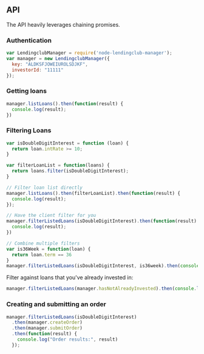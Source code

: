 ## API

The API heavily leverages chaining promises.

### Authentication

```js
var LendingclubManager = require('node-lendingclub-manager');
var manager = new LendingclubManager({
  key: "ALDKSFJOWEIUROLSDJKF",
  investorId: "11111"
});
```

### Getting loans

```js
manager.listLoans().then(function(result) {
  console.log(result);
})
```

### Filtering Loans

```js
var isDoubleDigitInterest = function (loan) {
  return loan.intRate >= 10;
}

var filterLoanList = function(loans) {
  return loans.filter(isDoubleDigitInterest);
}

// Filter loan list directly
manager.listLoans().then(filterLoanList).then(function(result) {
  console.log(result);
});

// Have the client filter for you
manager.filterListedLoans(isDoubleDigitInterest).then(function(result) {
  console.log(result);
})

// Combine multiple filters
var is36Week = function(loan) {
  return loan.term == 36
}
manager.filterListedLoans(isDoubleDigitInterest, is36week).then(console.log);
```

Filter against loans that you've already invested in:

```js
manager.filterListedLoans(manager.hasNotAlreadyInvested).then(console.log);
```


### Creating and submitting an order

```js
manager.filterListedLoans(isDoubleDigitInterest)
  .then(manager.createOrder)
  .then(manager.submitOrder)
  .then(function(result) {
    console.log("Order results:", result)
  });
```
